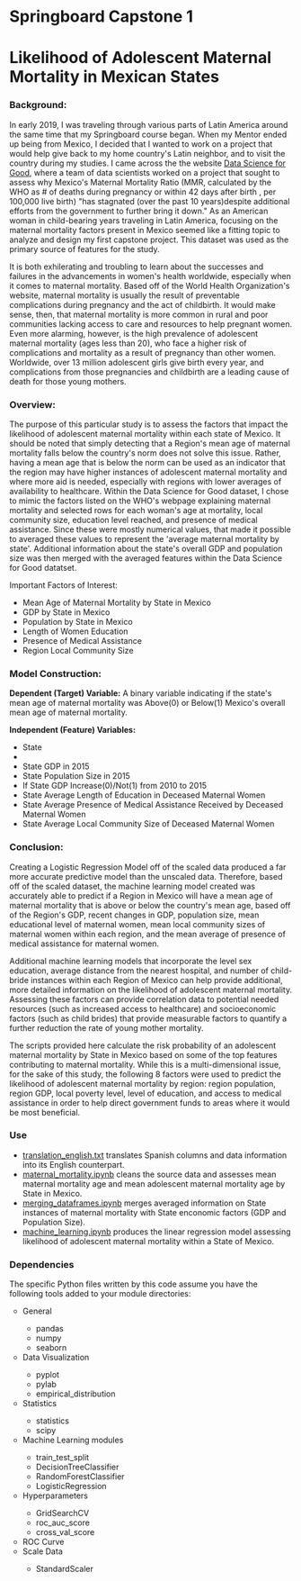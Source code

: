 <h1>Springboard Capstone 1</h1>
<h1>Likelihood of Adolescent Maternal Mortality in Mexican States</h1>

<h3>Background:</h3>
<p>In early 2019, I was traveling through various parts of Latin America around the same time that my Springboard course began. When my Mentor ended up being from Mexico, I decided that I wanted to work on a project that would help give back to my home country's Latin neighbor, and to visit the country during my studies. I came across the the website <a href="https://dssg.uchicago.edu/2014/08/04/making-our-moms-proud-reducing-maternal-mortality-in-mexico/">Data Science for Good</a>, where a team of data scientists worked on a project that sought to assess why Mexico's Maternal Mortality Ratio (MMR, calculated by the WHO as # of deaths during pregnancy or within 42 days after birth , per 100,000 live birth) "has stagnated (over the past 10 years)despite additional efforts from the government to further bring it down." As an American woman in child-bearing years traveling in Latin America, focusing on the maternal mortality factors present in Mexico seemed like a fitting topic to analyze and design my first capstone project. This dataset was used as the primary source of features for the study.</p>

<p>It is both exhilerating and troubling to learn about the successes and failures in the advancements in women's health worldwide, especially when it comes to maternal mortality. Based off of the World Health Organization's website, maternal mortality is usually the result of preventable complications during pregnancy and the act of childbirth. It would make sense, then, that maternal mortality is more common in rural and poor communities lacking access to care and resources to help pregnant women. Even more alarming, however, is the high prevalence of adolescent maternal mortality (ages less than 20), who face a higher risk of complications and mortality as a result of pregnancy than other women. Worldwide, over 13 million adolescent girls give birth every year, and complications from those pregnancies and childbirth are a leading cause of death for those young mothers.</p>  

<h3>Overview:</h3>
<p>The purpose of this particular study is to assess the factors that impact the likelihood of adolescent maternal mortality within each state of Mexico. It should be noted that simply detecting that a Region's mean age of maternal mortality falls below the country's norm does not solve this issue. Rather, having a mean age that is below the norm can be used as an indicator that the region may have higher instances of adolescent maternal mortality and where more aid is needed, especially with regions with lower averages of availability to healthcare. Within the Data Science for Good dataset, I chose to mimic the factors listed on the WHO's webpage explaining maternal mortality and selected rows for each woman's age at mortality, local community size, education level reached, and presence of medical assistance. Since these were mostly numerical values, that made it possible to averaged these values to represent the 'average maternal mortality by state'. Additional information about the state's overall GDP and population size was then merged with the averaged features within the Data Science for Good datatset.</p>

<p>Important Factors of Interest:</p>
<ul>
  <li>Mean Age of Maternal Mortality by State in Mexico</li>
  <li>GDP by State in Mexico</li>
  <li>Population by State in Mexico</li>
  <li>Length of Women Education</li>
  <li>Presence of Medical Assistance</li>
  <li>Region Local Community Size</li>
</ul>
    
<h3>Model Construction:</h3>
<p><b>Dependent (Target) Variable:</b> A binary variable indicating if the state's mean age of maternal mortality was Above(0) or Below(1) Mexico's overall mean age of maternal mortality.</p>
<p><b>Independent (Feature) Variables:</b></p>
<ul>
  <li>State<li>
  <li>State GDP in 2015</li>
  <li>State Population Size in 2015</li>
  <li>If State GDP Increase(0)/Not(1) from 2010 to 2015</li>
  <li>State Average Length of Education in Deceased Maternal Women</li>
  <li>State Average Presence of Medical Assistance Received by Deceased Maternal Women</li>
  <li>State Average Local Community Size of Deceased Maternal Women</li>
</ul>

<h3>Conclusion:</h3>
<p>Creating a Logistic Regression Model off of the scaled data produced a far more accurate predictive model than the unscaled data. Therefore, based off of the scaled dataset, the machine learning model created was accurately able to predict if a Region in Mexico will have a mean age of maternal mortality that is above or below the country's mean age, based off of the Region's GDP, recent changes in GDP, population size, mean educational level of maternal women, mean local community sizes of maternal women within each region, and the mean average of presence of medical assistance for maternal women.</p>

<p>Additional machine learning models that incorporate the level sex education, average distance from the nearest hospital, and number of child-bride instances within each Region of Mexico can help provide additional, more detailed information on the likelihood of adolescent maternal mortality. Assessing these factors can provide correlation data to potential needed resources (such as increased access to healthcare) and socioeconomic factors (such as child brides) that provide measurable factors to quantify a further reduction the rate of young mother mortality.</p>

<p>The scripts provided here calculate the risk probability of an adolescent maternal mortality by State in Mexico based on some of the top features contributing to maternal mortality. While this is a multi-dimensional issue, for the sake of this study, the following 8 factors were used to predict the likelihood of adolescent maternal mortality by region: region population, region GDP, local poverty level, level of education, and access to medical assistance in order to help direct government funds to areas where it would be most beneficial. </p>

<h3>Use</h3>
<ul>
    <li><a href="https://github.com/EmSchoof/Capstone-Project-1/blob/master/translation_english.txt">translation_english.txt</a> translates Spanish columns and data information into its English counterpart.</li>  
     <li><a href="https://github.com/EmSchoof/Capstone-Project-1/blob/master/maternal_mortality.ipynb">maternal_mortality.ipynb</a> cleans the source data and assesses mean maternal mortality age and mean adolescent maternal mortality age by State in Mexico.</li>  
     <li><a href="https://github.com/EmSchoof/Capstone-Project-1/blob/master/merging_dataframes.ipynb">merging_dataframes.ipynb</a> merges averaged information on State instances of maternal mortality with State enconomic factors (GDP and Population Size).</li>  
     <li><a href="https://github.com/EmSchoof/Capstone-Project-1/blob/master/machine_learning.ipynb">machine_learning.ipynb</a> produces the linear regression model assessing likelihood of adolescent maternal mortality within a State of Mexico.</li>  
</ul>
<h3>Dependencies</h3>
The specific Python files written by this code assume you have the following tools added to your module directories:
<br>
<ul style="list-style-type:circle;">
    <li>General</li>
        <ul>
            <li>pandas</li>
            <li>numpy</li>
            <li>seaborn</li>
        </ul>

<li>Data Visualization</li>
        <ul>
            <li>pyplot</li>
            <li>pylab</li>
            <li>empirical_distribution</li>
        </ul>

 <li>Statistics</li>
        <ul>
            <li>statistics</li>
            <li>scipy</li>
        </ul>

<li>Machine Learning modules</li>
        <ul>
            <li>train_test_split</li>
            <li>DecisionTreeClassifier</li>
            <li>RandomForestClassifier</li>
            <li>LogisticRegression</li>
        </ul>

 <li>Hyperparameters</li>
        <ul>
            <li>GridSearchCV</li>
            <li>roc_auc_score</li>
            <li>cross_val_score</li>
        </ul>

<li>ROC Curve</li>  

<li>Scale Data</li>
        <ul>
            <li>StandardScaler</li>
        </ul>
</ul>

